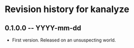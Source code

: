 # Revision history for kanalyze

## 0.1.0.0 -- YYYY-mm-dd

* First version. Released on an unsuspecting world.
